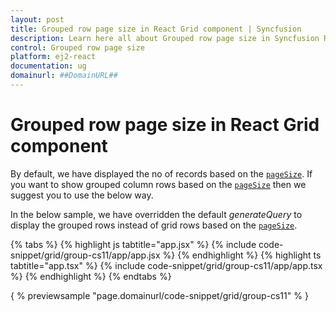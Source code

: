 ```yaml
---
layout: post
title: Grouped row page size in React Grid component | Syncfusion
description: Learn here all about Grouped row page size in Syncfusion React Grid component of Syncfusion Essential JS 2 and more.
control: Grouped row page size 
platform: ej2-react
documentation: ug
domainurl: ##DomainURL##
---
```


# Grouped row page size in React Grid component

By default, we have displayed the no of records based on the [`pageSize`](https://ej2.syncfusion.com/angular/documentation/api/grid/pageSettings/#pagesize). If you want to show grouped column rows based on the [`pageSize`](https://ej2.syncfusion.com/angular/documentation/api/grid/pageSettings/#pagesize) then we suggest you to use the below way.

In the below sample, we have overridden the default *generateQuery* to display the grouped rows instead of grid rows based on the  [`pageSize`](https://ej2.syncfusion.com/angular/documentation/api/grid/pageSettings/#pagesize).

{% tabs %}
{% highlight js tabtitle="app.jsx" %}
{% include code-snippet/grid/group-cs11/app/app.jsx %}
{% endhighlight %}
{% highlight ts tabtitle="app.tsx" %}
{% include code-snippet/grid/group-cs11/app/app.tsx %}
{% endhighlight %}
{% endtabs %}

{ % previewsample "page.domainurl/code-snippet/grid/group-cs11" % }